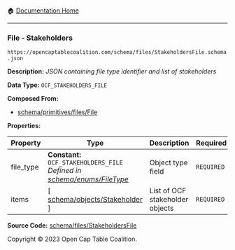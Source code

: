 :house: [Documentation Home](/README.md)

---

### File - Stakeholders

`https://opencaptablecoalition.com/schema/files/StakeholdersFile.schema.json`

**Description:** _JSON containing file type identifier and list of stakeholders_

**Data Type:** `OCF_STAKEHOLDERS_FILE`

**Composed From:**

- [schema/primitives/files/File](/docs/schema/primitives/files/File.md)

**Properties:**

| Property  | Type                                                                                                           | Description                     | Required   |
| --------- | -------------------------------------------------------------------------------------------------------------- | ------------------------------- | ---------- |
| file_type | **Constant:** `OCF_STAKEHOLDERS_FILE`</br>_Defined in [schema/enums/FileType](/docs/schema/enums/FileType.md)_ | Object type field               | `REQUIRED` |
| items     | [ [schema/objects/Stakeholder](/docs/schema/objects/Stakeholder.md) ]                                          | List of OCF stakeholder objects | `REQUIRED` |

**Source Code:** [schema/files/StakeholdersFile](/schema/files/StakeholdersFile.schema.json)

Copyright © 2023 Open Cap Table Coalition.
